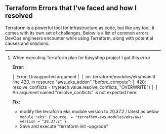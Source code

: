 ## Terraform Errors that I've faced and how I resolved

Terraform is a powerful tool for infrastructure as code, but like any tool, it comes with its own set of challenges. Below is a list of common errors DevOps engineers encounter while using Terraform, along with potential causes and solutions.

---

1. When executing Terraform plan for Easyshop project I got this error
    
    **Error:**
    
    │ Error: Unsupported argument
    │
    │   on .terraform/modules/eks/main.tf line 420, in resource "aws_eks_addon" "before_compute":
    │  420:   resolve_conflicts        = try(each.value.resolve_conflicts, "OVERWRITE")
    │
    │ An argument named "resolve_conflicts" is not expected here.
    
    **Fix:**
    
    - modify the terraform eks module version to 20.37.2 / latest as below
    `module "eks" {
    source  = "terraform-aws-modules/eks/aws"
    version = "20.37.2"
    }`
    - Save and execute "terraform init -upgrade"
